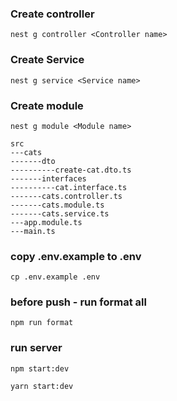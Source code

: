 ### Create controller

```
nest g controller <Controller name>

```

### Create Service

```
nest g service <Service name>

```

### Create module

```
nest g module <Module name>

```

```
src
---cats
-------dto
----------create-cat.dto.ts
-------interfaces
----------cat.interface.ts
-------cats.controller.ts
-------cats.module.ts
-------cats.service.ts
---app.module.ts
---main.ts
```

### copy .env.example to .env
```
cp .env.example .env
```

### before push - run format all
```
npm run format
```

### run server
```
npm start:dev

yarn start:dev
```


